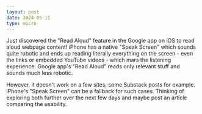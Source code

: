 ```yaml
---
layout: post
date: 2024-05-11
type: micro
---
```


Just discovered the "Read Aloud" feature in the Google app on iOS to read aloud webpage content! iPhone has a native "Speak Screen" which sounds quite robotic and ends up reading literally everything on the screen - even the links or embedded YouTube videos - which mars the listening experience. Google app's "Read Aloud" reads only relevant stuff and sounds much less robotic. 

However, it doesn't work on a few sites, some Substack posts for example. iPhone's "Speak Screen" can be a fallback for such cases. Thinking of exploring both further over the next few days and maybe post an article comparing the usability.